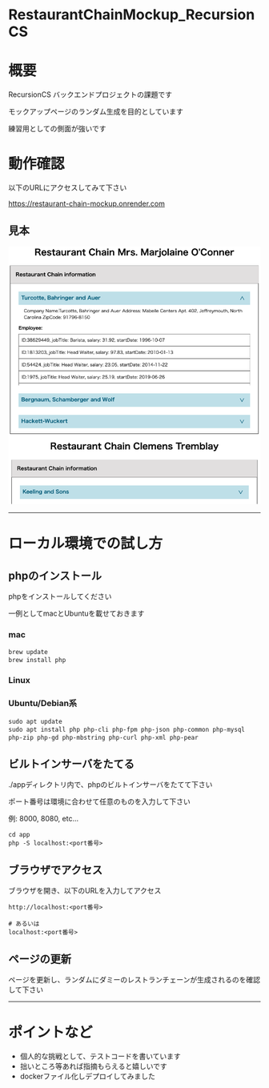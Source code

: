 # RestaurantChainMockup_RecursionCS

# 概要

RecursionCS バックエンドプロジェクトの課題です

モックアップページのランダム生成を目的としています

練習用としての側面が強いです

# 動作確認

以下のURLにアクセスしてみて下さい

https://restaurant-chain-mockup.onrender.com

## 見本

![見本](app/doc/img/image.png)

---

# ローカル環境での試し方 

## phpのインストール

phpをインストールしてください

一例としてmacとUbuntuを載せておきます

### mac

```shell
brew update
brew install php
```

### Linux

### Ubuntu/Debian系

```shell
sudo apt update
sudo apt install php php-cli php-fpm php-json php-common php-mysql php-zip php-gd php-mbstring php-curl php-xml php-pear
```

## ビルトインサーバをたてる

./appディレクトリ内で、phpのビルトインサーバをたてて下さい

ポート番号は環境に合わせて任意のものを入力して下さい

例: 8000, 8080, etc...

```shell
cd app
php -S localhost:<port番号>
```

## ブラウザでアクセス

ブラウザを開き、以下のURLを入力してアクセス

```plane
http://localhost:<port番号>

# あるいは
localhost:<port番号>
```

## ページの更新

ページを更新し、ランダムにダミーのレストランチェーンが生成されるのを確認して下さい

---

# ポイントなど

- 個人的な挑戦として、テストコードを書いています
- 拙いところ等あれば指摘もらえると嬉しいです
- dockerファイル化しデプロイしてみました
